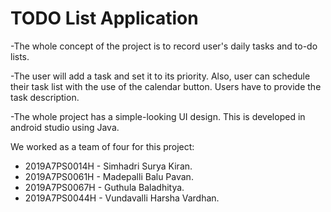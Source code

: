 # TODO List Application
  -The whole concept of the project is to record user's daily tasks and to-do lists.
  
  -The user will add a task and set it to its priority. Also, user can schedule their task list with the use of the calendar button. Users have to provide the task description.
  
  -The whole project has a simple-looking UI design. This is developed in android studio using Java.
  
We worked as a team of four for this project:
- 2019A7PS0014H - Simhadri Surya Kiran.
- 2019A7PS0061H - Madepalli Balu Pavan.
- 2019A7PS0067H - Guthula Baladhitya.
- 2019A7PS0044H - Vundavalli Harsha Vardhan.
